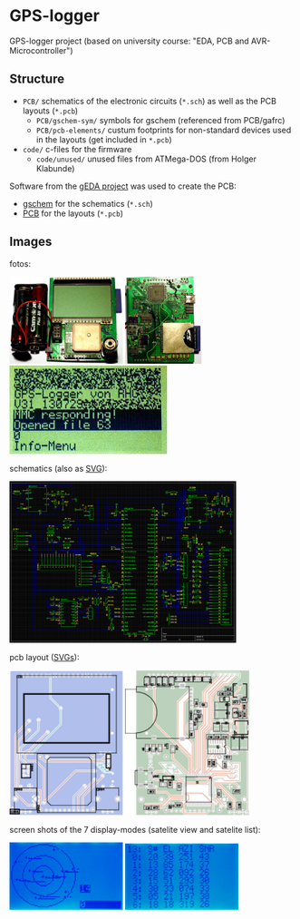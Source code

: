# GPS-logger
GPS-logger project (based on university course: "EDA, PCB and AVR-Microcontroller")


## Structure

- `PCB/`   schematics of the electronic circuits (`*.sch`) as well as the PCB layouts (`*.pcb`)
  - `PCB/gschem-sym/`   symbols for gschem (referenced from PCB/gafrc)
  - `PCB/pcb-elements/`   custum footprints for non-standard devices used in the layouts (get included in `*.pcb`)
- `code/`   c-files for the firmware
  - `code/unused/`   unused files from ATMega-DOS (from Holger Klabunde)


Software from the [gEDA project](http://www.geda-project.org/) was used to create the PCB:
- [gschem](http://wiki.geda-project.org/geda:gaf) for the schematics (`*.sch`)
- [PCB](http://pcb.geda-project.org/) for the layouts  (`*.pcb`)


## Images


fotos:

<img src="IMGs/front.jpg" width="200"> <img src="IMGs/back.jpg" width="135"> <img src="IMGs/screen_start.jpg" width="278">


schematics (also as [SVG](IMGs/schematics.svg)):

<img src="IMGs/schematics.png" width="400">


pcb layout ([SVGs](IMGs/)):

<img src="IMGs/pcb_front.png" width="200"> <img src="IMGs/pcb_back.png" width="220">


screen shots of the 7 display-modes (satelite view and satelite list):

<img src="IMGs/screen_satelite-view_bl.jpg" width="200"> <img src="IMGs/screen_satelite-list_bl.jpg" width="200">

